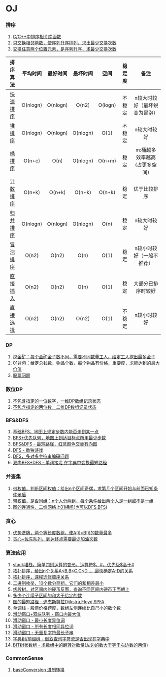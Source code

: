 # OJ

### 排序

1. [C/C++中排序相关库函数](src/sort/sort.md)
2. [只交换相邻两数，使序列升序排列，求出最少交换次数](src/sort/miniSwapCount1.cpp)
3. [交换任意两个位置元素，是序列升序，求最少交换次数](src/sort/miniSwapCount2.cpp)

|               排序算法               | 平均时间 | 最好时间 | 最坏时间 |  空间   | 稳定度 |             备注              |
| :----------------------------------: | :------: | :------: | :------: | :-----: | :----: | :---------------------------: |
|   [快速排序](src/sort/quickSort.c)   | O(nlogn) | O(nlogn) |  O(n2)   | O(logn) | 不稳定 | n较大时较好（最坏蜕变为冒泡） |
|    [堆排序](src/sort/heapSort.c)     | O(nlogn) | O(nlogn) | O(nlogn) |  O(1)   | 不稳定 |          n较大时较好          |
|  [桶排序](src/sort/bucketSort.cpp)   |  O(n+c)  |   O(n)   | O(nlogn) | O(n+m)  |  稳定  | m:桶越多效率越高(占更多空间)  |
|  [计数排序](src/sort/countSort.c)    |  O(n+k)  |  O(n+k)  |  O(n+k)  | O(n+k)  |  稳定  |         优于比较排序          |
|   [归并排序](src/sort/mergeSort.c)   | O(nlogn) | O(nlogn) | O(nlogn) |  O(n)   |  稳定  |          n较大时较好          |
|  [冒泡排序](src/sort/bubbleSort.c)   |  O(n2)   |  O(n2)   |   O(n)   |  O(1)   |  稳定  |   n较小时较好（一般不推荐）   |
| [直接插入](src/sort/InsertionSort.c) |  O(n2)   |  O(n2)   |   O(n)   |  O(1)   |  稳定  |      大部分已排序时较好       |
| [直接选择](src/sort/selectionSort.c) |  O(n2)   |  O(n2)   |  O(n2)   |  O(1)   | 不稳定 |          n较小时较好          |

### DP
1. [挖金矿：每个金矿金子数不同，需要不同数量工人，给定工人挖出最多金子](src/DP/maxGold.c)
2. [01背包：给定总钱数、物品个数，每个物品有价格、重要度，求能达到的最大价值](src/DP/maxValue.cpp)
3. [股票问题](src/DP/sharesProblem.cpp)

### 数位DP
1. [不包含指定的一位数字，一维DP数组记录状态](src/DigitDp/simple1D.c)
2. [不包含指定的两位数，二维DP数组记录状态](src/DigitDp/continuousNum2D.cpp)

### BFS&DFS
1. [基础BFS，地图上规定步数内能否走到某一点](src/BFS&DFS/simpleBFS.cpp)
2. [BFS+优先队列，地图上到达目标点所用最少步数](src/BFS&DFS/BFS_PriorityQueue.cpp)
3. [BFS&DFS - 最短路径，红蓝颜色交替有向图](src/BFS&DFS/shortestAlternatingPath.cpp)
4. [DFS - 数独游戏](src/BFS&DFS/sudoku.cpp)
5. [DFS，多对多字符串编码问题](src/BFS&DFS/decode.cpp)
6. [双向BFS+DFS - 单词接龙,在字典中变换最短路径](src/BFS&DFS/findLadders.cpp)

### 并查集
1. [带权值，判断区间权值：给出n个区间奇偶，求第几个区间开始与前面已知条件矛盾](src/DSU/rangeOddOrEven.cpp)
2. [带权值，是否同组：n个人分两组，每个条件给出两个人是一组或不是一组](src/DSU/whichTeamAB.cpp)
3. [图的连通性，二维网络上01相间(也可以DFS,BFS)](src/DSU/islandsNum.cpp)

### 贪心
1. [优势洗牌，两个等长度数组，使A[i]>B[i]的数量最多](src/greedy/advantageCount.cpp)
2. [贪心+优先队列，到达终点需要最少加油次数](src/greedy/miniFuelStop.cpp)

### 算法应用
1. [stack堆栈，简单四则运算的变形，运算符$，#，优先级$高于#](src/Algorithm/simpleArithmetic.c)
2. [拓扑排序，给出n个关系A<B,B<C,C<D……最快确定A-D的关系](src/Algorithm/topologySort.cpp)
3. [拓扑排序，课程选修顺序关系](src/Algorithm/courseOrder.cpp)
4. [二进制枚举，10个数分两组，它们的和相差最小](src/Algorithm/binaryEnumeration.c)
5. [线段树，对区间内的硬币反面，查询不同区间内硬币正面朝上](src/Algorithm/segementTree.cpp)
6. [多少个连续子区间的和大于给定的数](src/Algorithm/continuousSumNum.cpp)
7. [图的最短路径 - 迪杰斯特拉Dijkstra,Floyd,SPFA](src/Algorithm/networkDelayTime.cpp)
8. [单调栈 - 股票价格跨度，数组左侧连续比自己小的数个数](src/Algorithm/StockSpanner.cpp)
9. [滑动窗口+双端队列 - 窗口内最大值](src/Algorithm/maxSlidingWindow.cpp)
10. [滑动窗口 - 最小长度异位词](src/Algorithm/minWindow.cpp)
11. [滑动窗口 - 所有长度相同异位词](src/Algorithm/findAnagrams.cpp)
12. [滑动窗口 - 无重复字符最长子串](src/Algorithm/lengthOfLongestSubstring.cpp)
13. [字典树/前缀树 - 倒叙查询字符流是否出现在字典中](src/Algorithm/StreamChecker.cpp)
14. [BIT树状数组 - 求数组中的翻转对数量(左边的数大于等于右边数的两倍)](src/Algorithm/reversePairs.cpp)

### CommonSense
1. [baseConversion 进制转换](src/common/baseConversion.cpp)


